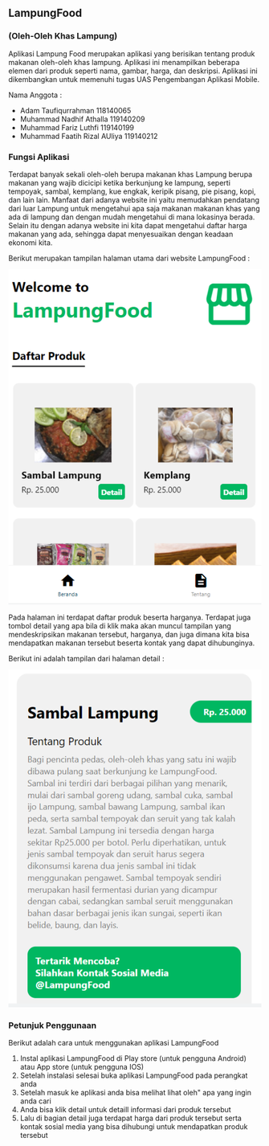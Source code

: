## LampungFood
### (Oleh-Oleh Khas Lampung)
Aplikasi Lampung Food merupakan aplikasi yang berisikan tentang produk makanan oleh-oleh khas lampung. Aplikasi ini menampilkan beberapa elemen dari produk seperti nama, gambar, harga, dan deskripsi. Aplikasi ini dikembangkan untuk memenuhi tugas UAS Pengembangan Aplikasi Mobile.

Nama Anggota :
- Adam Taufiqurrahman           118140065
- Muhammad Nadhif Athalla       119140209
- Muhammad Fariz Luthfi         119140199
- Muhammad Faatih Rizal AUliya  119140212

### Fungsi Aplikasi
Terdapat banyak sekali oleh-oleh berupa makanan khas Lampung berupa makanan yang wajib dicicipi ketika berkunjung ke lampung, seperti tempoyak, sambal, kemplang, kue engkak, keripik pisang, pie pisang, kopi, dan lain lain.
Manfaat dari adanya website ini yaitu memudahkan pendatang dari luar Lampung untuk mengetahui apa saja makanan makanan khas yang ada di lampung dan dengan mudah mengetahui di mana lokasinya berada. Selain itu dengan adanya website ini kita dapat mengetahui daftar harga makanan yang ada, sehingga dapat menyesuaikan dengan keadaan ekonomi kita.

Berikut merupakan tampilan halaman utama dari website LampungFood :

![img 1](screenshot/1.PNG)

Pada halaman ini terdapat daftar produk beserta harganya. Terdapat juga tombol detail yang apa bila di klik maka akan muncul tampilan yang mendeskripsikan makanan tersebut, harganya, dan juga dimana kita bisa mendapatkan makanan tersebut beserta kontak yang dapat dihubunginya.

Berikut ini adalah tampilan dari halaman detail :

![img 3](screenshot/3.PNG)

### Petunjuk Penggunaan
Berikut adalah cara untuk menggunakan aplikasi LampungFood
1. Instal aplikasi LampungFood di Play store (untuk pengguna Android) atau App store (untuk pengguna IOS)
2. Setelah instalasi selesai buka aplikasi LampungFood pada perangkat anda
3. Setelah masuk  ke aplikasi anda bisa melihat lihat oleh" apa yang ingin anda cari
4. Anda bisa klik detail untuk detaill informasi dari produk tersebut
5. Lalu di bagian detail juga terdapat harga dari produk tersebut serta kontak sosial media yang bisa dihubungi untuk mendapatkan produk tersebut
